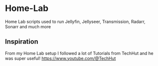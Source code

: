 # Home-Lab
Home Lab scripts used to run Jellyfin, Jellyseer, Transmission, Radarr, Sonarr and much more

## Inspiration
From my Home Lab setup I followed a lot of Tutorials from TechHut and he was super useful!
https://www.youtube.com/@TechHut
